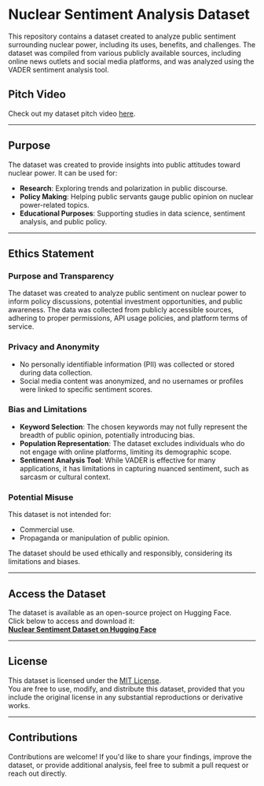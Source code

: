 # Nuclear Sentiment Analysis Dataset

This repository contains a dataset created to analyze public sentiment surrounding nuclear power, including its uses, benefits, and challenges. The dataset was compiled from various publicly available sources, including online news outlets and social media platforms, and was analyzed using the VADER sentiment analysis tool.
## Pitch Video
Check out my dataset pitch video [here](https://1drv.ms/v/c/672e2759a0c72e03/ET4nLEDrYv5Cp02UUXLaT4EBIYM1OBKUzT_d8-LT9x4ZYg?e=GNAPKX).

---

## **Purpose**
The dataset was created to provide insights into public attitudes toward nuclear power. It can be used for:
- **Research**: Exploring trends and polarization in public discourse.
- **Policy Making**: Helping public servants gauge public opinion on nuclear power-related topics.
- **Educational Purposes**: Supporting studies in data science, sentiment analysis, and public policy.

---

## **Ethics Statement**

### **Purpose and Transparency**
The dataset was created to analyze public sentiment on nuclear power to inform policy discussions, potential investment opportunities, and public awareness. The data was collected from publicly accessible sources, adhering to proper permissions, API usage policies, and platform terms of service.

### **Privacy and Anonymity**
- No personally identifiable information (PII) was collected or stored during data collection.
- Social media content was anonymized, and no usernames or profiles were linked to specific sentiment scores.

### **Bias and Limitations**
- **Keyword Selection**: The chosen keywords may not fully represent the breadth of public opinion, potentially introducing bias.
- **Population Representation**: The dataset excludes individuals who do not engage with online platforms, limiting its demographic scope.
- **Sentiment Analysis Tool**: While VADER is effective for many applications, it has limitations in capturing nuanced sentiment, such as sarcasm or cultural context.

### **Potential Misuse**
This dataset is not intended for:
- Commercial use.
- Propaganda or manipulation of public opinion.

The dataset should be used ethically and responsibly, considering its limitations and biases.

---

## **Access the Dataset**
The dataset is available as an open-source project on Hugging Face.  
Click below to access and download it:  
[**Nuclear Sentiment Dataset on Hugging Face**](https://huggingface.co/datasets/bmben23/nuclearsentiment)

---

## **License**
This dataset is licensed under the [MIT License](https://opensource.org/licenses/MIT).  
You are free to use, modify, and distribute this dataset, provided that you include the original license in any substantial reproductions or derivative works.

---

## **Contributions**
Contributions are welcome! If you'd like to share your findings, improve the dataset, or provide additional analysis, feel free to submit a pull request or reach out directly.
